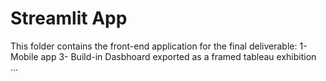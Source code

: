 # Streamlit App
This folder contains the front-end application for the final deliverable:
1- Mobile app
3- Build-in Dasbhoard exported as a framed tableau exhibition ...